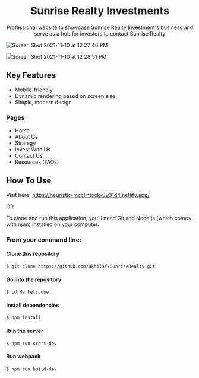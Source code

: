 <h1 align="center">
  Sunrise Realty Investments
</h1>

<p align="center">
Professional website to showcase Sunrise Realty Investment's business and serve as a hub for investors to contact Sunrise Realty
</p>

![Screen Shot 2021-11-10 at 12 27 46 PM](https://user-images.githubusercontent.com/81180232/141188451-c0a08fc6-a54a-47fc-9617-51f357667991.png)

![Screen Shot 2021-11-10 at 12 28 51 PM](https://user-images.githubusercontent.com/81180232/141188537-8cd0e931-510a-4d95-80b5-f21bd30c0fa5.png)

## Key Features
* Mobile-friendly
* Dynamic rendering based on screen size
* Simple, modern design

### Pages
* Home
* About Us
* Strategy 
* Invest With Us 
* Contact Us 
* Resources (FAQs)  


## How To Use
Visit here: https://heuristic-mcclintock-0931d4.netlify.app/

OR

To clone and run this application, you'll need Git and Node.js (which comes with npm) installed on your computer.

### From your command line:


#### Clone this repository
```
$ git clone https://github.com/akhilsf/SunriseRealty.git
```

#### Go into the repository
```
$ cd Marketscope
```

#### Install dependencies
```
$ npm install
```

#### Run the server
```
$ npm run start-dev
```

#### Run webpack
```
$ npm run build-dev
```
